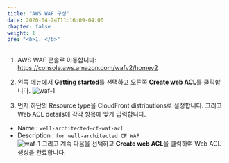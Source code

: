 ```yaml
---
title: "AWS WAF 구성"
date: 2020-04-24T11:16:09-04:00
chapter: false
weight: 1
pre: "<b>1. </b>"
---
```



1. AWS WAF 콘솔로 이동합니다: https://console.aws.amazon.com/wafv2/homev2

1. 왼쪽 메뉴에서 **Getting started**를 선택하고 오른쪽 **Create web ACL**를 클릭합니다.
  ![waf-1](/images/security/security-waf-start.png)

1. 먼저 하단의 Resource type을 CloudFront distributions로 설정합니다. 그리고 Web ACL details에 각각 항목에 맞게 입력합니다. 
  - Name : `well-architected-cf-waf-acl`
  - Description : `for well-architected CF WAF`  
  ![waf-1](/images/security/security-waf-start2.png)
  그리고 계속 다음을 선택하고 **Create web ACL**을 클릭하여 Web ACL 생성을 완료합니다.

